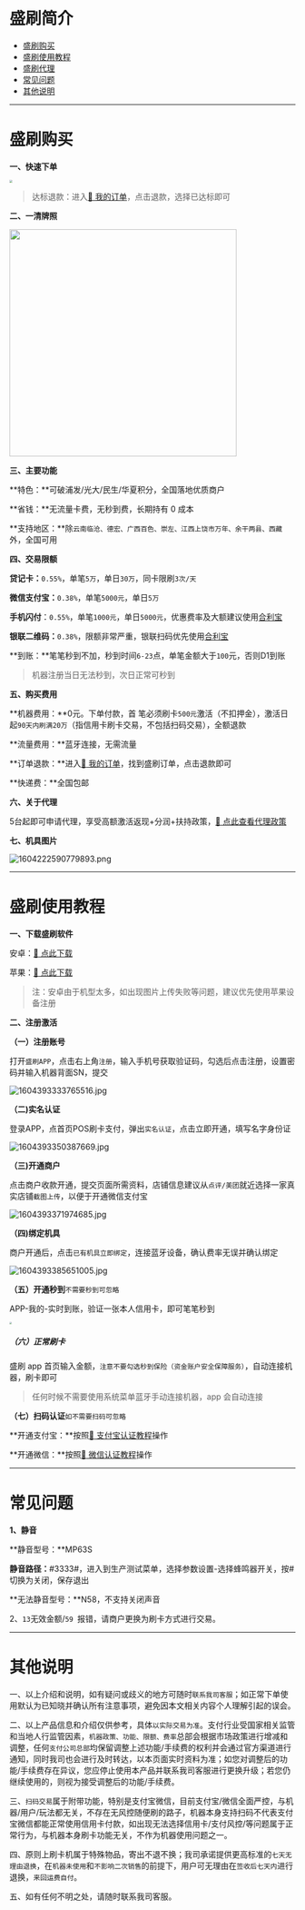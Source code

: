 # 盛刷简介

- [盛刷购买](#盛刷购买)
- [盛刷使用教程](#盛刷使用教程)
- [盛刷代理](agent/ss.md)
- [常见问题](#常见问题)
- [其他说明](#其他说明)

---

# 盛刷购买

**一、快速下单**

[<img src="https://cos.zjkmkj.com/media/2024/08/20/eab9d545a91e22304d50c8966e2c0c7e-2.webp" style="zoom:33%;" />](http://kmshop.zjkmkj.com/pages/goods_details/index?id=21)

> 达标退款：进入[:link: 我的订单](http://kmshop.zjkmkj.com/pages/users/order_list/index)，点击退款，选择已达标即可

**二、一清牌照**

<img src="https://cos.zjkmkj.com/media/2024/08/20/edeadb5545cd50fbd920e006a50357a3-2.webp" width=400 />

**三、主要功能**

**特色：**可破浦发/光大/民生/华夏积分，全国落地优质商户

**省钱：**无流量卡费，无秒到费，长期持有 0 成本

**支持地区：**除`云南临沧、德宏、广西百色、崇左、江西上饶市万年、余干两县、西藏`外，全国可用

**四、交易限额**

**贷记卡：**`0.55%`，单笔`5万`，单日`30万`，同卡限刷`3次/天`

**微信支付宝：**`0.38%`，单笔`5000元`，单日`5万`

**手机闪付**：`0.55%`，单笔`1000元`，单日`5000元`，优惠费率及大额建议使用[合利宝](tool/hlb.md)

**银联二维码：**`0.38%`，限额非常严重，银联扫码优先使用[合利宝](tool/hlb.md)

**到账：**笔笔秒到不加，秒到时间`6-23`点，单笔金额大于`100`元，否则D1到账

> 机器注册当日无法秒到，次日正常可秒到

**五、购买费用**

**机器费用：**0元。下单付款，首 笔必须刷卡`500元`激活（不扣押金），激活日起`90天内刷满20万`（指信用卡刷卡交易，不包括扫码交易），全额退款

**流量费用：**蓝牙连接，无需流量

**订单退款：**进入[:link: 我的订单](http://kmshop.zjkmkj.com/pages/users/order_list/index)，找到盛刷订单，点击退款即可

**快递费：**全国包邮

**六、关于代理**

5台起即可申请代理，享受高额激活返现+分润+扶持政策，[:link: 点此查看代理政策](agent/ss.md)

**七、机具图片**

![1604222590779893.png](https://cos.zjkmkj.com/media/2024/08/20/1ad9b983354b2448b821bceeaa549051-2.webp)

---

# 盛刷使用教程

**一、下载盛刷软件**

安卓：[:link: 点此下载](https://posimg.shengpay.com/mpos-static/download_ss/index.html)

苹果：[:link: 点此下载](https://apps.apple.com/cn/app/%E7%9B%9B%E5%88%B7/id1236610588)

> 注：安卓由于机型太多，如出现图片上传失败等问题，建议优先使用苹果设备注册

**二、注册激活**

**（一）注册账号**

打开`盛刷APP`，点击右上角`注册`，输入手机号获取验证码，勾选后点击注册，设置密码并输入机器背面SN，提交

![1604393333765516.jpg](https://cos.zjkmkj.com/media/2024/08/20/08b2229801dc49724210bcd5b1540955-2.webp)

**（二)实名认证**

登录APP，点首页POS刷卡支付，弹出`实名认证`，点击立即开通，填写名字身份证

![1604393350387669.jpg](https://cos.zjkmkj.com/media/2024/08/20/1f81991d6cfa04ac1ea93d0c625a935a-2.webp)

**（三)开通商户**

点击商户收款开通，提交页面所需资料，店铺信息建议从`点评/美团`就近选择一家真实店铺`截图上传`，以便于开通微信支付宝

![1604393371974685.jpg](https://cos.zjkmkj.com/media/2024/08/20/f2ffd800b9cc70ef0ddc1c7fb320fde1-2.webp)

**（四)绑定机具**

商户开通后，点击`已有机具立即绑定`，连接蓝牙设备，确认费率无误并确认绑定

![1604393385651005.jpg](https://cos.zjkmkj.com/media/2024/08/20/224df1a8f395ca6d5a64fceb5bed2c75-2.webp)

**（五）开通秒到**`不需要秒到可忽略`

APP-我的-实时到账，验证一张本人信用卡，即可笔笔秒到

<img src="https://cos.zjkmkj.com/media/2024/08/20/85281d2925092d2bfd95fbe4c4c6c777-2.webp" style="zoom:25%;" />

##### （六）正常刷卡

盛刷 app 首页输入金额，`注意不要勾选秒到保险（资金账户安全保障服务）`，自动连接机器，刷卡即可

> 任何时候不需要使用系统菜单蓝牙手动连接机器，app 会自动连接

**（七）扫码认证**`如不需要扫码可忽略`

**开通支付宝：**按照[:link: 支付宝认证教程](tool/zfbrz.md)操作

**开通微信：**按照[:link: 微信认证教程](tool/wxrz.md)操作

---

# 常见问题

**1、静音**

**静音型号：**MP63S

**静音路径：**#3333#，进入到生产测试菜单，选择参数设置-选择蜂鸣器开关，按#切换为关闭，保存退出

**无法静音型号：**N58，不支持关闭声音

2、`13`无效金额/`59 `报错，请商户更换为刷卡方式进行交易。

---

# 其他说明

一、以上介绍和说明，如有疑问或歧义的地方可随时`联系我司客服`；如正常下单使用默认为已知晓并确认所有注意事项，避免因本文相关内容个人理解引起的误会。

二、以上产品信息和介绍仅供参考，具体`以实际交易为准`。支付行业受国家相关监管和当地人行监管因素，`机器政策、功能、限额、费率`总部会根据市场政策进行增减和调整，任何`支付公司总部`均保留调整上述功能/手续费的权利并会通过官方渠道进行通知，同时我司也会进行及时转达，以本页面实时资料为准；如您对调整后的功能/手续费存在异议，您应停止使用本产品并联系我司客服进行更换升级；若您仍继续使用的，则视为接受调整后的功能/手续费。

三、`扫码交易`属于附带功能，特别是支付宝微信，目前支付宝/微信全面严控，与机器/用户/玩法都无关，不存在无风控随便刷的路子，机器本身支持扫码不代表支付宝微信都能正常使用信用卡付款，如出现无法选择信用卡/支付风控/等问题属于正常行为，与机器本身刷卡功能无关，不作为机器使用问题之一。

四、原则上刷卡机属于特殊物品，寄出不退不换；我司承诺提供更高标准的`七天无理由退换`，在`机器未使用`和`不影响二次销售`的前提下，用户可无理由在`签收后七天内`进行退换，`来回运费自付`。

五、如有任何不明之处，请随时联系我司客服。
